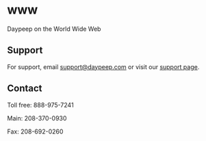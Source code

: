 # www
Daypeep on the World Wide Web

## Support

For support, email support@daypeep.com or visit our [support page](https://support.daypeep.com/hc/en-us).

## Contact

Toll free: 888-975-7241

Main: 208-370-0930

Fax: 208-692-0260
